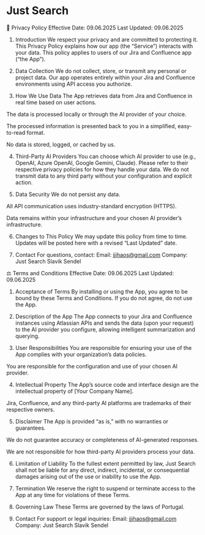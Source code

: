 # Just Search
🔐 Privacy Policy
Effective Date: 09.06.2025
Last Updated: 09.06.2025

1. Introduction
We respect your privacy and are committed to protecting it. This Privacy Policy explains how our app (the “Service”) interacts with your data. This policy applies to users of our Jira and Confluence app (“the App”).

2. Data Collection
We do not collect, store, or transmit any personal or project data.
Our app operates entirely within your Jira and Confluence environments using API access you authorize.

3. How We Use Data
The App retrieves data from Jira and Confluence in real time based on user actions.

The data is processed locally or through the AI provider of your choice.

The processed information is presented back to you in a simplified, easy-to-read format.

No data is stored, logged, or cached by us.

4. Third-Party AI Providers
You can choose which AI provider to use (e.g., OpenAI, Azure OpenAI, Google Gemini, Claude). Please refer to their respective privacy policies for how they handle your data. We do not transmit data to any third party without your configuration and explicit action.

5. Data Security
We do not persist any data.

All API communication uses industry-standard encryption (HTTPS).

Data remains within your infrastructure and your chosen AI provider’s infrastructure.

6. Changes to This Policy
We may update this policy from time to time. Updates will be posted here with a revised “Last Updated” date.

7. Contact
For questions, contact:
Email: jjjhaos@gmail.com
Company: Just Search Slavik Sendel

⚖️ Terms and Conditions
Effective Date: 09.06.2025
Last Updated: 09.06.2025

1. Acceptance of Terms
By installing or using the App, you agree to be bound by these Terms and Conditions. If you do not agree, do not use the App.

2. Description of the App
The App connects to your Jira and Confluence instances using Atlassian APIs and sends the data (upon your request) to the AI provider you configure, allowing intelligent summarization and querying.

3. User Responsibilities
You are responsible for ensuring your use of the App complies with your organization’s data policies.

You are responsible for the configuration and use of your chosen AI provider.

4. Intellectual Property
The App’s source code and interface design are the intellectual property of [Your Company Name].

Jira, Confluence, and any third-party AI platforms are trademarks of their respective owners.

5. Disclaimer
The App is provided “as is,” with no warranties or guarantees.

We do not guarantee accuracy or completeness of AI-generated responses.

We are not responsible for how third-party AI providers process your data.

6. Limitation of Liability
To the fullest extent permitted by law, Just Search shall not be liable for any direct, indirect, incidental, or consequential damages arising out of the use or inability to use the App.

7. Termination
We reserve the right to suspend or terminate access to the App at any time for violations of these Terms.

8. Governing Law
These Terms are governed by the laws of Portugal.

9. Contact
For support or legal inquiries:
Email: jjjhaos@gmail.com
Company: Just Search Slavik Sendel
